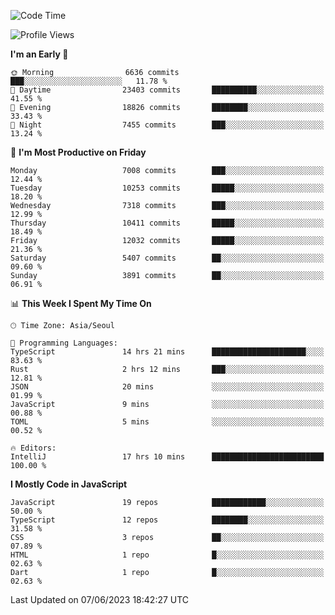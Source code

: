 <!--START_SECTION:waka-->
![Code Time](http://img.shields.io/badge/Code%20Time-4%2C984%20hrs%2015%20mins-blue)

![Profile Views](http://img.shields.io/badge/Profile%20Views-1-blue)

**I'm an Early 🐤** 

```text
🌞 Morning                6636 commits        ███░░░░░░░░░░░░░░░░░░░░░░   11.78 % 
🌆 Daytime                23403 commits       ██████████░░░░░░░░░░░░░░░   41.55 % 
🌃 Evening                18826 commits       ████████░░░░░░░░░░░░░░░░░   33.43 % 
🌙 Night                  7455 commits        ███░░░░░░░░░░░░░░░░░░░░░░   13.24 % 
```
📅 **I'm Most Productive on Friday** 

```text
Monday                   7008 commits        ███░░░░░░░░░░░░░░░░░░░░░░   12.44 % 
Tuesday                  10253 commits       █████░░░░░░░░░░░░░░░░░░░░   18.20 % 
Wednesday                7318 commits        ███░░░░░░░░░░░░░░░░░░░░░░   12.99 % 
Thursday                 10411 commits       █████░░░░░░░░░░░░░░░░░░░░   18.49 % 
Friday                   12032 commits       █████░░░░░░░░░░░░░░░░░░░░   21.36 % 
Saturday                 5407 commits        ██░░░░░░░░░░░░░░░░░░░░░░░   09.60 % 
Sunday                   3891 commits        ██░░░░░░░░░░░░░░░░░░░░░░░   06.91 % 
```


📊 **This Week I Spent My Time On** 

```text
🕑︎ Time Zone: Asia/Seoul

💬 Programming Languages: 
TypeScript               14 hrs 21 mins      █████████████████████░░░░   83.63 % 
Rust                     2 hrs 12 mins       ███░░░░░░░░░░░░░░░░░░░░░░   12.81 % 
JSON                     20 mins             ░░░░░░░░░░░░░░░░░░░░░░░░░   01.99 % 
JavaScript               9 mins              ░░░░░░░░░░░░░░░░░░░░░░░░░   00.88 % 
TOML                     5 mins              ░░░░░░░░░░░░░░░░░░░░░░░░░   00.52 % 

🔥 Editors: 
IntelliJ                 17 hrs 10 mins      █████████████████████████   100.00 % 
```

**I Mostly Code in JavaScript** 

```text
JavaScript               19 repos            ████████████░░░░░░░░░░░░░   50.00 % 
TypeScript               12 repos            ████████░░░░░░░░░░░░░░░░░   31.58 % 
CSS                      3 repos             ██░░░░░░░░░░░░░░░░░░░░░░░   07.89 % 
HTML                     1 repo              █░░░░░░░░░░░░░░░░░░░░░░░░   02.63 % 
Dart                     1 repo              █░░░░░░░░░░░░░░░░░░░░░░░░   02.63 % 
```




 Last Updated on 07/06/2023 18:42:27 UTC
<!--END_SECTION:waka-->
